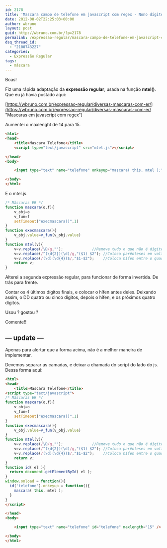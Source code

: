 ```yaml
---
id: 2178
title: 'Mascara campo de telefone em javascript com regex - Nono dígito - Telefones São Paulo'
date: 2012-08-02T22:25:03+00:00
author: wbruno
layout: post
guid: http://wbruno.com.br/?p=2178
permalink: /expressao-regular/mascara-campo-de-telefone-em-javascript-com-regex-nono-digito-telefones-sao-paulo/
dsq_thread_id:
  - "2100743227"
categories:
  - Expressão Regular
tags:
  - máscara
---
```

Boas!

Fiz uma rápida adaptação da **expressão regular**, usada na função **mtel()**. Que eu já havia postado aqui:

[https://wbruno.com.br/expressao-regular/diversas-mascaras-com-er/](https://wbruno.com.br/expressao-regular/diversas-mascaras-com-er/ "Mascaras em javascript com regex")

Aumentei o maxlenght de 14 para 15.

``` html
<html>
<head>
    <title>Mascara Telefone</title>
    <script type="text/javascript" src="mtel.js"></script>

</head>
<body>

    <input type="text" name="telefone" onkeyup="mascara( this, mtel );" maxlength="15" />

</body>
</html>
```

E o mtel.js

``` js
/* Máscaras ER */
function mascara(o,f){
    v_obj=o
    v_fun=f
    setTimeout("execmascara()",1)
}
function execmascara(){
    v_obj.value=v_fun(v_obj.value)
}
function mtel(v){
    v=v.replace(/\D/g,"");             //Remove tudo o que não é dígito
    v=v.replace(/^(\d{2})(\d)/g,"($1) $2"); //Coloca parênteses em volta dos dois primeiros dígitos
    v=v.replace(/(\d)(\d{4})$/,"$1-$2");    //Coloca hífen entre o quarto e o quinto dígitos
    return v;
}
```

Alterei a segunda expressão regular, para funcionar de forma invertida. De trás para frente.

Contar os 4 últimos dígitos finais, e colocar o hífen antes deles. Deixando assim, o DD quatro ou cinco dígitos, depois o hífen, e os próximos quatro dígitos.

Usou ? gostou ?

Comente!!

## &#8212; update &#8212;

Apenas para alertar que a forma acima, não é a melhor maneira de implementar.

Devemos separar as camadas, e deixar a chamada do script do lado do js. Dessa forma aqui:

``` html
<html>
<head>
    <title>Mascara Telefone</title>
<script type="text/javascript">
/* Máscaras ER */
function mascara(o,f){
    v_obj=o
    v_fun=f
    setTimeout("execmascara()",1)
}
function execmascara(){
    v_obj.value=v_fun(v_obj.value)
}
function mtel(v){
    v=v.replace(/\D/g,"");             //Remove tudo o que não é dígito
    v=v.replace(/^(\d{2})(\d)/g,"($1) $2"); //Coloca parênteses em volta dos dois primeiros dígitos
    v=v.replace(/(\d)(\d{4})$/,"$1-$2");    //Coloca hífen entre o quarto e o quinto dígitos
    return v;
}
function id( el ){
  return document.getElementById( el );
}
window.onload = function(){
  id('telefone').onkeyup = function(){
    mascara( this, mtel );
  }
}
</script>

</head>
<body>

    <input type="text" name="telefone" id="telefone" maxlength="15" />

</body>
</html>
```
